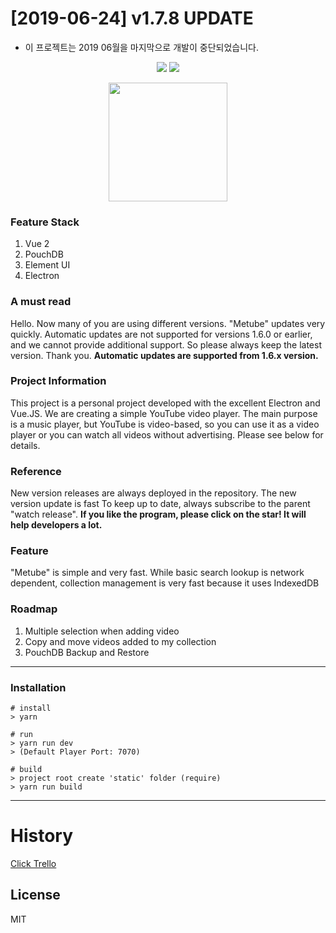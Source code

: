 # [2019-06-24] v1.7.8 UPDATE

- 이 프로젝트는 2019 06월을 마지막으로 개발이 중단되었습니다.

<p align="center">
  <img src="https://i.imgur.com/RLjsRbR.png" />
  <img src="https://i.imgur.com/M5xVj4S.png" />
</p>

<p align="center">
  <img width="190" src="https://i.imgur.com/u8LTA5J.png">
</p>

### Feature Stack

1. Vue 2
2. PouchDB
3. Element UI
4. Electron

### A must read

Hello.
Now many of you are using different versions. "Metube" updates very quickly. Automatic updates are not supported for versions 1.6.0 or earlier, and we cannot provide additional support. So please always keep the latest version. Thank you.
<strong>Automatic updates are supported from 1.6.x version.</strong>

### Project Information

This project is a personal project developed with the excellent Electron and Vue.JS.
We are creating a simple YouTube video player. The main purpose is a music player, but YouTube is video-based, so you can use it as a video player or you can watch all videos without advertising. Please see below for details.

### Reference

New version releases are always deployed in the repository. The new version update is fast
To keep up to date, always subscribe to the parent "watch release".
<strong>If you like the program, please click on the star! It will help developers a lot.</strong>

### Feature

"Metube" is simple and very fast. While basic search lookup is network dependent, collection management is very fast because it uses IndexedDB

### Roadmap

1. Multiple selection when adding video
2. Copy and move videos added to my collection
3. PouchDB Backup and Restore

---

### Installation

```
# install
> yarn

# run
> yarn run dev
> (Default Player Port: 7070)

# build
> project root create 'static' folder (require)
> yarn run build
```

---

# History

[Click Trello](https://trello.com/b/qj4gO2br/metube)

## License

MIT

